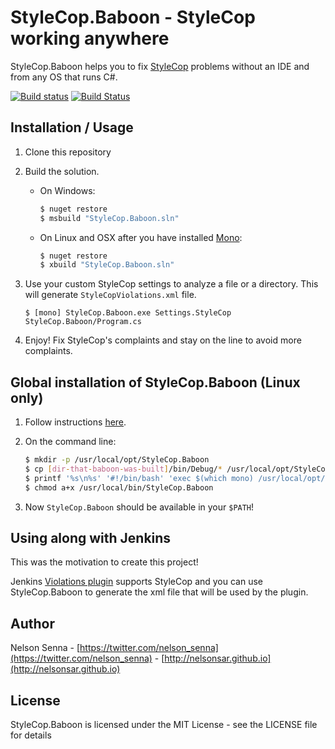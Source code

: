 # StyleCop.Baboon - StyleCop working anywhere

StyleCop.Baboon helps you to fix [StyleCop](https://github.com/StyleCop/StyleCop) problems without an IDE and from any OS that runs C#.

[![Build status](https://ci.appveyor.com/api/projects/status/qs2k50hblbc4b603/branch/master?svg=true)](https://ci.appveyor.com/project/nelsonsar/stylecop-baboon/branch/master) [![Build Status](https://travis-ci.org/nelsonsar/StyleCop.Baboon.svg?branch=master)](https://travis-ci.org/nelsonsar/StyleCop.Baboon)

## <a name="installation"></a>Installation / Usage

1. Clone this repository

2. Build the solution.

    * On Windows:

        ```sh
        $ nuget restore
        $ msbuild "StyleCop.Baboon.sln"
        ```

    * On Linux and OSX after you have installed [Mono](http://www.mono-project.com/download/):

        ```sh
        $ nuget restore
        $ xbuild "StyleCop.Baboon.sln"
        ```

4. Use your custom StyleCop settings to analyze a file or a directory. This will generate ```StyleCopViolations.xml``` file.

    ```
    $ [mono] StyleCop.Baboon.exe Settings.StyleCop StyleCop.Baboon/Program.cs
    ```

5. Enjoy! Fix StyleCop's complaints and stay on the line to avoid more complaints.

## Global installation of StyleCop.Baboon (Linux only)

1. Follow instructions [here](#installation).

2. On the command line:

    ```sh
    $ mkdir -p /usr/local/opt/StyleCop.Baboon
    $ cp [dir-that-baboon-was-built]/bin/Debug/* /usr/local/opt/StyleCop.Baboon/
    $ printf '%s\n%s' '#!/bin/bash' 'exec $(which mono) /usr/local/opt/StyleCop.Baboon/StyleCop.Baboon.exe "$@"' > /usr/local/bin/StyleCop.Baboon
    $ chmod a+x /usr/local/bin/StyleCop.Baboon
    ```

3. Now ```StyleCop.Baboon``` should be available in your ```$PATH```!

## Using along with Jenkins

This was the motivation to create this project!

Jenkins [Violations plugin](https://wiki.jenkins-ci.org/display/JENKINS/Violations) supports StyleCop and you can use StyleCop.Baboon to generate the xml file that will be used by the plugin.

## Author

Nelson Senna - [https://twitter.com/nelson_senna](https://twitter.com/nelson_senna) - [http://nelsonsar.github.io](http://nelsonsar.github.io)

## License

StyleCop.Baboon is licensed under the MIT License - see the LICENSE file for details
